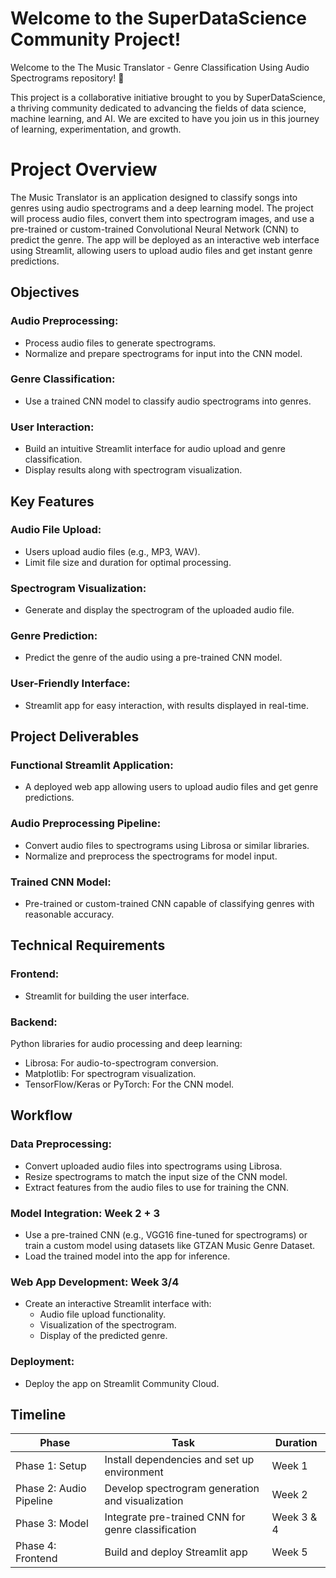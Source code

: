 # Welcome to the SuperDataScience Community Project!
Welcome to the The Music Translator - Genre Classification Using Audio Spectrograms repository! 🎉

This project is a collaborative initiative brought to you by SuperDataScience, a thriving community dedicated to advancing the fields of data science, machine learning, and AI. We are excited to have you join us in this journey of learning, experimentation, and growth.

# Project Overview
The Music Translator is an application designed to classify songs into genres using audio spectrograms and a deep learning model. The project will process audio files, convert them into spectrogram images, and use a pre-trained or custom-trained Convolutional Neural Network (CNN) to predict the genre. The app will be deployed as an interactive web interface using Streamlit, allowing users to upload audio files and get instant genre predictions.

## Objectives

### Audio Preprocessing:
- Process audio files to generate spectrograms.
- Normalize and prepare spectrograms for input into the CNN model.

### Genre Classification:
- Use a trained CNN model to classify audio spectrograms into genres.

### User Interaction:
- Build an intuitive Streamlit interface for audio upload and genre classification.
- Display results along with spectrogram visualization.

## Key Features

### Audio File Upload:
- Users upload audio files (e.g., MP3, WAV).
- Limit file size and duration for optimal processing.

### Spectrogram Visualization:
- Generate and display the spectrogram of the uploaded audio file.

### Genre Prediction:
- Predict the genre of the audio using a pre-trained CNN model.

### User-Friendly Interface:
- Streamlit app for easy interaction, with results displayed in real-time.

## Project Deliverables

### Functional Streamlit Application:
- A deployed web app allowing users to upload audio files and get genre predictions.

### Audio Preprocessing Pipeline:
- Convert audio files to spectrograms using Librosa or similar libraries.
- Normalize and preprocess the spectrograms for model input.

### Trained CNN Model:
- Pre-trained or custom-trained CNN capable of classifying genres with reasonable accuracy.

## Technical Requirements

### Frontend:
- Streamlit for building the user interface.

### Backend:
Python libraries for audio processing and deep learning:
- Librosa: For audio-to-spectrogram conversion.
- Matplotlib: For spectrogram visualization.
- TensorFlow/Keras or PyTorch: For the CNN model.

## Workflow

### Data Preprocessing:
- Convert uploaded audio files into spectrograms using Librosa.
- Resize spectrograms to match the input size of the CNN model.
- Extract features from the audio files to use for training the CNN.

### Model Integration: Week 2 + 3
- Use a pre-trained CNN (e.g., VGG16 fine-tuned for spectrograms) or train a custom model using datasets like GTZAN Music Genre Dataset.
- Load the trained model into the app for inference.

### Web App Development: Week 3/4
- Create an interactive Streamlit interface with:
  - Audio file upload functionality.
  - Visualization of the spectrogram.
  - Display of the predicted genre.

### Deployment:
- Deploy the app on Streamlit Community Cloud.

## Timeline

| Phase               | Task                                                    | Duration     |
|---------------------|---------------------------------------------------------|--------------|
| Phase 1: Setup      | Install dependencies and set up environment             | Week 1       |
| Phase 2: Audio Pipeline | Develop spectrogram generation and visualization     | Week 2       |
| Phase 3: Model      | Integrate pre-trained CNN for genre classification      | Week 3 & 4   |
| Phase 4: Frontend   | Build and deploy Streamlit app                          | Week 5       |
